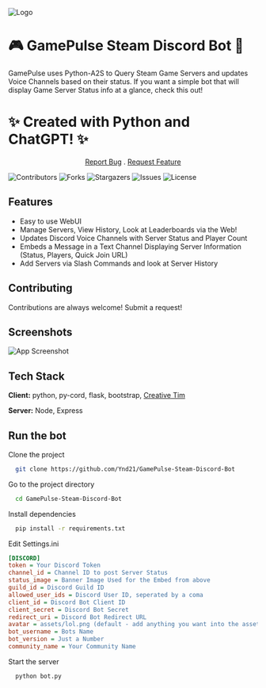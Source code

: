 
![Logo](https://i.imgur.com/JIdpA0Q.png)
 <p align="center">

# 🎮 GamePulse Steam Discord Bot 🌟

GamePulse uses Python-A2S to Query Steam Game Servers and updates Voice Channels based on their status. If you want a simple bot that will display Game Server Status info at a glance, check this out! 

# ✨ Created with Python and ChatGPT! ✨ 

</p>

 <p align="center">
    <a href="https://github.com/Ynd21/GamePulse-Steam-Discord-Bot/issues">Report Bug</a>
    .
    <a href="https://github.com/Ynd21/GamePulse-Steam-Discord-Bot/issues">Request Feature</a>
  </p>


![Contributors](https://img.shields.io/github/contributors/Ynd21/GamePulse-Steam-Discord-Bot?color=dark-green) ![Forks](https://img.shields.io/github/forks/Ynd21/GamePulse-Steam-Discord-Bot?style=social) ![Stargazers](https://img.shields.io/github/stars/Ynd21/GamePulse-Steam-Discord-Bot?style=social) ![Issues](https://img.shields.io/github/issues/Ynd21/GamePulse-Steam-Discord-Bot) ![License](https://img.shields.io/github/license/Ynd21/GamePulse-Steam-Discord-Bot) 


## Features

- Easy to use WebUI
- Manage Servers, View History, Look at Leaderboards via the Web!
- Updates Discord Voice Channels with Server Status and Player Count
- Embeds a Message in a Text Channel Displaying Server Information (Status, Players, Quick Join URL)
- Add Servers via Slash Commands and look at Server History


## Contributing

Contributions are always welcome! Submit a request! 


## Screenshots

![App Screenshot](https://via.placeholder.com/468x300?text=App+Screenshot+Here)


## Tech Stack

**Client:** python, py-cord, flask, bootstrap, [Creative Tim](https://www.creative-tim.com/)

**Server:** Node, Express


## Run the bot

Clone the project

```bash
  git clone https://github.com/Ynd21/GamePulse-Steam-Discord-Bot
```

Go to the project directory

```bash
  cd GamePulse-Steam-Discord-Bot
```

Install dependencies

```bash
  pip install -r requirements.txt
```

Edit Settings.ini

```ini
[DISCORD]
token = Your Discord Token
channel_id = Channel ID to post Server Status 
status_image = Banner Image Used for the Embed from above
guild_id = Discord Guild ID 
allowed_user_ids = Discord User ID, seperated by a coma 
client_id = Discord Bot Client ID
client_secret = Discord Bot Secret
redirect_uri = Discord Bot Redirect URL
avatar = assets/lol.png (default - add anything you want into the assets folder, ref it here for the avatar image)
bot_username = Bots Name
bot_version = Just a Number
community_name = Your Community Name
```

Start the server

```bash
  python bot.py
```

